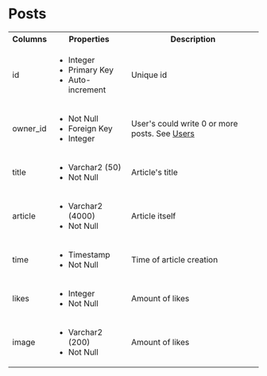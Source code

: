 # Posts

<table>
  <tr>
    <th>Columns</th>
    <th>Properties</th>
    <th>Description</th>
  </tr>
  <tr>
    <td>id</td>
    <td>
      <ul>
        <li>Integer</li>
        <li>Primary Key</li>
        <li>Auto-increment</li>
      </ul>
    </td>
    <td>Unique id</td>
  </tr>
  <tr>
    <td>owner_id</td>
    <td>
      <ul>
        <li>Not Null</li>
        <li>Foreign Key</li>
        <li>Integer</li>
      </ul>
    </td>
    <td>User's could write 0 or more posts. See <a href="./01_Users.md">Users</a></td>
  </tr>
  <tr>
    <td>title</td>
    <td>
      <ul>
        <li>Varchar2 (50)</li>
        <li>Not Null</li>
      </ul>
    </td>
    <td>Article's title</td>
  </tr>
  <tr>
    <td>article</td>
    <td>
      <ul>
        <li>Varchar2 (4000)</li>
        <li>Not Null</li>
      </ul>
    </td>
    <td>Article itself</td>
  </tr>
  <tr>
    <td>time</td>
    <td>
      <ul>
        <li>Timestamp</li>
        <li>Not Null</li>
      </ul>
    </td>
    <td>Time of article creation</td>
  </tr>
  <tr>
    <td>likes</td>
    <td>
      <ul>
        <li>Integer</li>
        <li>Not Null</li>
      </ul>
    </td>
    <td>Amount of likes</td>
  </tr>
  <tr>
    <td>image</td>
    <td>
      <ul>
        <li>Varchar2 (200)</li>
        <li>Not Null</li>
      </ul>
    </td>
    <td>Amount of likes</td>
  </tr>
</table>
